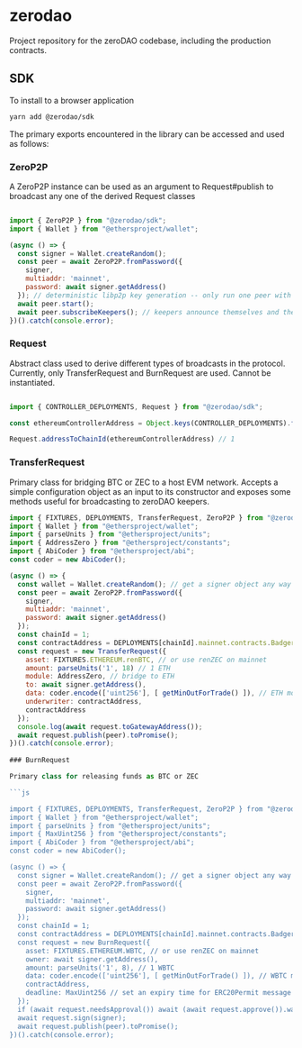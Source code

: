 # zerodao

Project repository for the zeroDAO codebase, including the production contracts.

## SDK

To install to a browser application
```sh
yarn add @zerodao/sdk
```

The primary exports encountered in the library can be accessed and used as follows:

### ZeroP2P

A ZeroP2P instance can be used as an argument to Request#publish to broadcast any one of the derived Request classes

```js

import { ZeroP2P } from "@zerodao/sdk";
import { Wallet } from "@ethersproject/wallet";

(async () => {
  const signer = Wallet.createRandom();
  const peer = await ZeroP2P.fromPassword({
    signer,
    multiaddr: 'mainnet',
    password: await signer.getAddress()
  }); // deterministic libp2p key generation -- only run one peer with the same multiaddr
  await peer.start();
  await peer.subscribeKeepers(); // keepers announce themselves and their multiaddr is stored in the peer._keepers Array
})().catch(console.error);

```

### Request

Abstract class used to derive different types of broadcasts in the protocol. Currently, only TransferRequest and BurnRequest are used. Cannot be instantiated.

```js

import { CONTROLLER_DEPLOYMENTS, Request } from "@zerodao/sdk";

const ethereumControllerAddress = Object.keys(CONTROLLER_DEPLOYMENTS).find((contractAddress) => CONTROLLER_DEPLOYMENTS[contractAddress] === 'Ethereum');

Request.addressToChainId(ethereumControllerAddress) // 1

```

### TransferRequest

Primary class for bridging BTC or ZEC to a host EVM network. Accepts a simple configuration object as an input to its constructor and exposes some methods useful for broadcasting to zeroDAO keepers.

```js
import { FIXTURES, DEPLOYMENTS, TransferRequest, ZeroP2P } from "@zerodao/sdk";
import { Wallet } from "@ethersproject/wallet";
import { parseUnits } from "@ethersproject/units";
import { AddressZero } from "@ethersproject/constants";
import { AbiCoder } from "@ethersproject/abi";
const coder = new AbiCoder();

(async () => {
  const wallet = Wallet.createRandom(); // get a signer object any way necessary
  const peer = await ZeroP2P.fromPassword({
    signer,
    multiaddr: 'mainnet',
    password: await signer.getAddress()
  });
  const chainId = 1;
  const contractAddress = DEPLOYMENTS[chainId].mainnet.contracts.BadgerBridgeZeroController.address;
  const request = new TransferRequest({
    asset: FIXTURES.ETHEREUM.renBTC, // or use renZEC on mainnet
    amount: parseUnits('1', 18) // 1 ETH
    module: AddressZero, // bridge to ETH
    to: await signer.getAddress(),
    data: coder.encode(['uint256'], [ getMinOutForTrade() ]), // ETH module accepts minOut for swapping to ETH, to prevent slippage
    underwriter: contractAddress,
    contractAddress
  });
  console.log(await request.toGatewayAddress());
  await request.publish(peer).toPromise();
})().catch(console.error);
    
### BurnRequest

Primary class for releasing funds as BTC or ZEC 

```js

import { FIXTURES, DEPLOYMENTS, TransferRequest, ZeroP2P } from "@zerodao/sdk";
import { Wallet } from "@ethersproject/wallet";
import { parseUnits } from "@ethersproject/units";
import { MaxUint256 } from "@ethersproject/constants";
import { AbiCoder } from "@ethersproject/abi";
const coder = new AbiCoder();

(async () => {
  const signer = Wallet.createRandom(); // get a signer object any way necessary
  const peer = await ZeroP2P.fromPassword({
    signer,
    multiaddr: 'mainnet',
    password: await signer.getAddress()
  });
  const chainId = 1;
  const contractAddress = DEPLOYMENTS[chainId].mainnet.contracts.BadgerBridgeZeroController.address;
  const request = new BurnRequest({
    asset: FIXTURES.ETHEREUM.WBTC, // or use renZEC on mainnet
    owner: await signer.getAddress(),
    amount: parseUnits('1', 8), // 1 WBTC
    data: coder.encode(['uint256'], [ getMinOutForTrade() ]), // WBTC module accepts minOut for swapping to WBTC, to prevent slippage
    contractAddress,
    deadline: MaxUint256 // set an expiry time for ERC20Permit message
  });
  if (await request.needsApproval()) await (await request.approve()).wait();
  await request.sign(signer);
  await request.publish(peer).toPromise();
})().catch(console.error);

```
